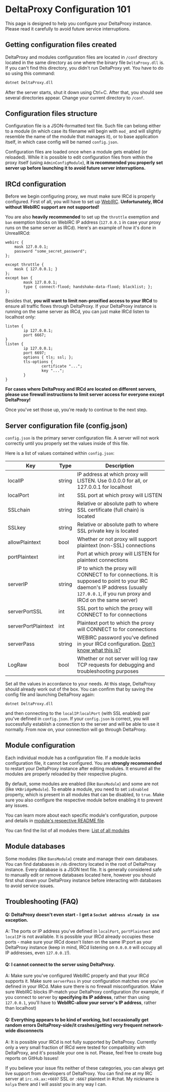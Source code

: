 # DeltaProxy Configuration 101

This page is designed to help you configure your DeltaProxy instance. Please read it carefully to avoid future service interruptions.

## Getting configuration files created

DeltaProxy and modules configuration files are located in `/conf` directory located in the same directory as one where the binary file `DeltaProxy.dll` is. If you can't find this directory, you didn't run DeltaProxy yet. You have to do so using this command:
```bash
dotnet DeltaProxy.dll
```
After the server starts, shut it down using Ctrl+C. After that, you should see several directories appear. Change your current directory to `/conf`.

## Configuration files structure

Configuration file is a JSON-formatted text file. Such file can belong either to a module (in which case its filename will begin with `mod_` and will slightly resemble the name of the module that manages it), or to base application itself, in which case config will be named `config.json`.

Configuration files are loaded once when a module gets enabled (or reloaded). While it is possible to edit configuration files from within the proxy itself (using `AdminConfigModule`), **it is recommended you properly set server up before launching it to avoid future server interruptions.**

## IRCd configuration

Before we begin configuring proxy, we must make sure IRCd is properly configured. First of all, you will have to set up [WebIRC](https://www.unrealircd.org/docs/WebIRC_block#UnrealIRCd-side). **Unfortunately, IRCd without WebIRC support are not supported!**

You are also **heavily recommended** to set up the `throttle` exemption and `ban` exemption blocks on WebIRC IP address (`127.0.0.1` in case your proxy runs on the same server as IRCd). Here's an example of how it's done in UnrealIRCd:
```
webirc {
	mask 127.0.0.1;
	password "some_secret_password";
};

except throttle {
	mask { 127.0.0.1; }
};
except ban {
        mask 127.0.0.1;
        type { connect-flood; handshake-data-flood; blacklist; };
};
```

Besides that, **you will want to limit non-proxified access to your IRCd** to ensure all traffic flows through DeltaProxy. If your DeltaProxy instance is running on the same server as IRCd, you can just make IRCd listen to localhost only:
```
listen {
        ip 127.0.0.1;
        port 6667;
}
listen {
        ip 127.0.0.1;
        port 6697;
        options { tls; ssl; };
        tls-options {
                certificate "...";
                key "...";
        }
}
```

**For cases where DeltaProxy and IRCd are located on different servers, please use firewall instructions to limit server access for everyone except DeltaProxy!**

Once you've set those up, you're ready to continue to the next step.

## Server configuration file (config.json)

`config.json` is the primary server configuration file. A server will not work correctly until you properly set the values inside of this file.

Here is a list of values contained within `config.json`:

| Key | Type | Description |
|--|--|--|
| localIP | string | IP address at which proxy will LISTEN. Use 0.0.0.0 for all, or 127.0.0.1 for localhost |
| localPort | int | SSL port at which proxy will LISTEN |
| SSLchain | string | Relative or absolute path to where SSL certificate (full chain) is located |
| SSLkey | string | Relative or absolute path to where SSL private key is located |
| allowPlaintext | bool | Whether or not proxy will support plaintext (non-SSL) connections |
| portPlaintext | int | Port at which proxy will LISTEN for plaintext connections |
| serverIP | string | IP to which the proxy will CONNECT to for connections. It is supposed to point to your IRC daemon's IP address (usually `127.0.0.1`, if you run proxy and IRCd on the same server) |
| serverPortSSL | int | SSL port to which the proxy will CONNECT to for connections |
| serverPortPlaintext | int | Plaintext port to which the proxy will CONNECT to for connections | serverHostname | string | Hostname that will be used by proxy. Has to match the actual hostname of server defined in your IRCd configuration! |
| serverPass | string | WEBIRC password you've defined in your IRCd configuration. [Don't know what this is?](https://www.unrealircd.org/docs/WebIRC_block#UnrealIRCd-side) |
| LogRaw | bool | Whether or not server will log raw TCP requests for debugging and troubleshooting purposes |

Set all the values in accordance to your needs. At this stage, DeltaProxy should already work out of the box. You can confirm that by saving the config file and launching DeltaProxy again:
```
dotnet DeltaProxy.dll
```
and then connecting to the `localIP`:`localPort` (with SSL enabled) pair you've defined in `config.json`. If your `config.json` is correct, you will successfully establish a connection to the server and will be able to use it normally. From now on, your connection will go through DeltaProxy.

## Module configuration

Each individual module has a configuration file. If a module lacks configuration file, it cannot be configured. You are **strongly recommended** to restart your DeltaProxy instance after editing modules. It ensured all the modules are properly reloaded by their respective plugins.

By default, some modules are enabled (like `BansModule`) and some are not (like `VKBridgeModule`). To enable a module, you need to set `isEnabled` property, which is present in all modules that can be disabled, to `true`. Make sure you also configure the respective module before enabling it to prevent any issues.

You can learn more about each specific module's configuration, purpose and details in [module's respective README file](https://github.com/kolya5544/DeltaProxy/blob/master/modules/StaffAuthModule/README.md).

You can find the list of all modules there: [List of all modules](https://github.com/kolya5544/DeltaProxy/tree/master/modules)

## Module databases

Some modules (like `BansModule`) create and manage their own databases. You can find databases in `/db` directory located in the root of DeltaProxy instance. Every database is a JSON text file. It is generally considered safe to manually edit or remove databases located here, however you should first shut down your DeltaProxy instance before interacting with databases to avoid service issues.

## Troubleshooting (FAQ)

#### Q: DeltaProxy doesn't even start - I get a `Socket address already in use` exception.

A: The ports or IP address you've defined in `localPort`, `portPlaintext` and `localIP` is not available. It is possible your IRCd already occupies these ports - make sure your IRCd doesn't listen on the same IP:port as your DeltaProxy instance (keep in mind, IRCd listening on `0.0.0.0` will occupy all IP addresses, even `127.0.0.1`!).

#### Q: I cannot connect to the server using DeltaProxy.

A: Make sure you've configured WebIRC properly and that your IRCd supports it. Make sure `serverPass` in your configuration matches one you've defined in your IRCd. Make sure there is no firewall misconfiguration. Make sure WebIRC blocks IP-match your DeltaProxy configuration (for example, if you connect to server by **specifying its IP address**, rather than using `127.0.0.1`, you'll have to **WebIRC-allow your server's IP address**, rather than localhost)

#### Q: Everything appears to be kind of working, but I occasionally get random errors DeltaProxy-side/it crashes/getting very frequent network-wide disconnects

A: It is possible your IRCd is not fully supported by DeltaProxy. Currently only a very small fraction of IRCd were tested for compatibility with DeltaProxy, and it's possible your one is not. Please, feel free to create bug reports on GitHub Issues!

If you believe your issue fits neither of these categories, you can always get live support from developers of DeltaProxy. You can find me at my IRC server at `irc.nk.ax:+6697` SSL or `:6667` plaintext in #chat. My nickname is `kolya` there and I will assist you in any way I can.